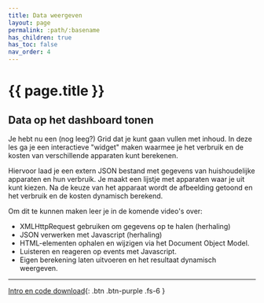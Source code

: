 ```yaml
---
title: Data weergeven
layout: page
permalink: :path/:basename
has_children: true
has_toc: false
nav_order: 4
---
```



# {{ page.title }}

## Data op het dashboard tonen

Je hebt nu een (nog leeg?) Grid dat je kunt gaan vullen met inhoud.
In deze les ga je een interactieve "widget" maken waarmee je het verbruik en de kosten van verschillende apparaten kunt berekenen.

Hiervoor laad je een extern JSON bestand met gegevens van huishoudelijke apparaten en hun verbruik.
Je maakt een lijstje met apparaten waar je uit kunt kiezen. Na de keuze van het apparaat wordt de afbeelding getoond en het verbruik en de kosten dynamisch berekend.

Om dit te kunnen maken leer je in de komende video's over:

- XMLHttpRequest gebruiken om gegevens op te halen (herhaling)
- JSON verwerken met Javascript (herhaling)
- HTML-elementen ophalen en wijzigen via het Document Object Model.
- Luisteren en reageren op events met Javascript.
- Eigen berekening laten uitvoeren en het resultaat dynamisch weergeven.

---

[Intro en code download](1-introductie){: .btn .btn-purple .fs-6 }





